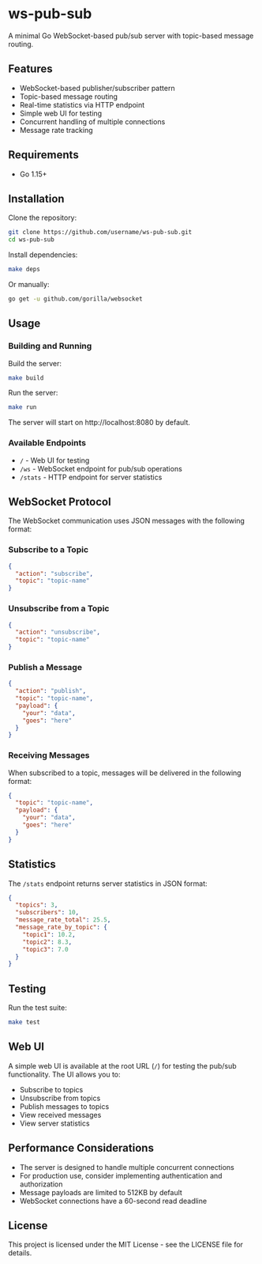 # ws-pub-sub

A minimal Go WebSocket-based pub/sub server with topic-based message routing.

## Features

- WebSocket-based publisher/subscriber pattern
- Topic-based message routing
- Real-time statistics via HTTP endpoint
- Simple web UI for testing
- Concurrent handling of multiple connections
- Message rate tracking

## Requirements

- Go 1.15+

## Installation

Clone the repository:

```bash
git clone https://github.com/username/ws-pub-sub.git
cd ws-pub-sub
```

Install dependencies:

```bash
make deps
```

Or manually:

```bash
go get -u github.com/gorilla/websocket
```

## Usage

### Building and Running

Build the server:

```bash
make build
```

Run the server:

```bash
make run
```

The server will start on http://localhost:8080 by default.

### Available Endpoints

- `/` - Web UI for testing
- `/ws` - WebSocket endpoint for pub/sub operations
- `/stats` - HTTP endpoint for server statistics

## WebSocket Protocol

The WebSocket communication uses JSON messages with the following format:

### Subscribe to a Topic

```json
{
  "action": "subscribe",
  "topic": "topic-name"
}
```

### Unsubscribe from a Topic

```json
{
  "action": "unsubscribe",
  "topic": "topic-name"
}
```

### Publish a Message

```json
{
  "action": "publish",
  "topic": "topic-name",
  "payload": {
    "your": "data",
    "goes": "here"
  }
}
```

### Receiving Messages

When subscribed to a topic, messages will be delivered in the following format:

```json
{
  "topic": "topic-name",
  "payload": {
    "your": "data",
    "goes": "here"
  }
}
```

## Statistics

The `/stats` endpoint returns server statistics in JSON format:

```json
{
  "topics": 3,
  "subscribers": 10,
  "message_rate_total": 25.5,
  "message_rate_by_topic": {
    "topic1": 10.2,
    "topic2": 8.3,
    "topic3": 7.0
  }
}
```

## Testing

Run the test suite:

```bash
make test
```

## Web UI

A simple web UI is available at the root URL (`/`) for testing the pub/sub functionality. The UI allows you to:

- Subscribe to topics
- Unsubscribe from topics
- Publish messages to topics
- View received messages
- View server statistics

## Performance Considerations

- The server is designed to handle multiple concurrent connections
- For production use, consider implementing authentication and authorization
- Message payloads are limited to 512KB by default
- WebSocket connections have a 60-second read deadline

## License

This project is licensed under the MIT License - see the LICENSE file for details.
